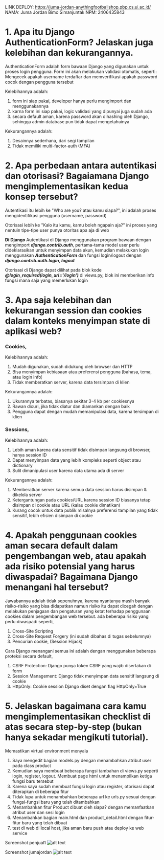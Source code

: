LINK DEPLOY: https://juma-jordan-anythingfootballshop.pbp.cs.ui.ac.id/
NAMA: Juma Jordan Bimo Simanjuntak
NPM: 2406435843

# 1. Apa itu Django AuthenticationForm? Jelaskan juga kelebihan dan kekurangannya.
AuthenticationForm adalah form bawaan Django yang digunakan untuk proses login pengguna. Form ini akan melakukan validasi otomatis, seperti: Mengecek apakah username terdaftar dan memverifikasi apakah password cocok dengan pengguna tersebut

Kelebihannya adalah:
1. form ini siap pakai, developer hanya perlu mengimport dan menggunakannya
2. karna form ini siap pakai, logic validasi yang dipunyai juga sudah ada
3. secara default aman, karena password akan dihashing oleh Django, sehingga admin database pun tidak dapat mengetahuinya

Kekurangannya adalah:
1. Desainnya sederhana, dari segi tampilan
2. Tidak memiliki multi-factor-auth (MFA)


# 2. Apa perbedaan antara autentikasi dan otorisasi? Bagaiamana Django mengimplementasikan kedua konsep tersebut? 
Autentikasi itu lebih ke "Who are you? atau kamu siapa?", ini adalah proses mengidentifikasi pengguna (username, password)

Otorisasi lebih ke "Kalo itu kamu, kamu boleh ngapain aja?" ini proses yang nentuin tipe-tipe user punya otoritas apa aja di web

**Di Django**
Autentikasi di Django menggunakan program bawaan dengan mengimport ***django.contrib.auth***, pertama-tama model user perlu dideklarasikan untuk menyimpan data akun, kemudian melakukan login menggunakan ***AuthenticationForm*** dan fungsi login/logout dengan ***django.contrib.auth.login, logout***

Otorisasi di Django dapat dilihat pada blok kode ***@login_required(login_url='/login')*** di views.py, blok ini memberikan info fungsi mana saja yang memerlukan login


# 3. Apa saja kelebihan dan kekurangan session dan cookies dalam konteks menyimpan state di aplikasi web?
### Cookies,
Kelebihannya adalah:
1. Mudah digunakan, sudah didukung oleh browser dan HTTP
2. Bisa menyimpan kebiasaan atau preferensi pengguna (bahasa, tema, atau login info)
3. Tidak memberatkan server, karena data tersimpan di klien

Kekurangannya adalah:
1. Ukurannya terbatas, biasanya sekitar 3-4 kb per cookiesnya
2. Rawan dicuri, jika tidak diatur dan diamankan dengan baik
3. Pengguna dapat dengan mudah memanipulasi data, karena tersimpan di klien

### Sessions,
Kelebihannya adalah:
1. Lebih aman karena data sensitif tidak disimpan langsung di browser, hanya session ID
2. Dapat menyimpan data yang lebih kompleks seperti object atau dictionary
3. Sulit dimanipulasi user karena data utama ada di server

Kekurangannya adalah:
1. Memberatkan server karena semua data session harus disimpan & dikelola server
2. Ketergantungan pada cookies/URL karena session ID biasanya tetap disimpan di cookie atau URL (kalau cookie dimatikan)
3. Kurang cocok untuk data publik misalnya preferensi tampilan yang tidak sensitif, lebih efisien disimpan di cookie


# 4. Apakah penggunaan cookies aman secara default dalam pengembangan web, atau apakah ada risiko potensial yang harus diwaspadai? Bagaimana Django menangani hal tersebut?
Jawabannya adalah tidak sepenuhnya, karena nyantanya masih banyak risiko-risiko yang bisa didapatkan namun risiko itu dapat dicegah dengan melakukan penjagaan dan pengaturan yang ketat terhadap penggunaan cookies dalam pengembangan web tersebut.
ada beberapa risiko yang perlu diwaspadi seperti,
1. Cross-Site Scripting
2. Cross-Site Request Forgery (ini sudah dibahas di tugas sebelumnya)
3. Pencurian cookie, (Session Hijack)

Cara Django menangani semua ini adalah dengan menggunakan beberapa proteksi secara default,
1. CSRF Protection: Django punya token CSRF yang wajib disertakan di form
2. Session Management: Django tidak menyimpan data sensitif langsung di cookie
3. HttpOnly: Cookie session Django diset dengan flag HttpOnly=True

# 5. Jelaskan bagaimana cara kamu mengimplementasikan checklist di atas secara step-by-step (bukan hanya sekadar mengikuti tutorial).
Memastikan virtual environment menyala
1. Saya mengedit bagian models.py dengan menambahkan atribut user pada class product
2. Kemudian saya membuat beberapa fungsi tambahan di views.py seperti login, register, logout. Membuat page html untuk menampilkan ketiga fungsi baru tersebut
3. Karena saya sudah membuat fungsi login atau register, otorisasi dapat diterapkan di beberapa fitur
4. Tidak lupa untuk menambahkan beberapa url ke urls.py sesuai dengan fungsi-fungsi baru yang telah ditambahkan
5. Menambahkan fitur Product dibuat oleh siapa? dengan memanfaatkan atribut user dan sesi login
6. Menambahkan bagian main.html dan product_detail.html dengan fitur-fitur baru yang telah dibuat
7. test di web di local host, jika aman baru push atau deploy ke web service

Screenshot penjual1
![alt text](image-2.png)

Screenshot jumajordan
![alt text](image-3.png)